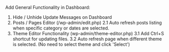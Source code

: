 Add General Functionality in Dashboard:

   1. Hide / Unhide Update Messages on Dashboard
   2. Posts / Pages Editor (/wp-admin/edit.php)
      2.1 Auto refresh posts listing when specific
          category or dates are selected.
   3. Theme Editor Functionality (wp-admin/theme-editor.php)
      3.1 Add Ctrl+S shortcut for updating files.
      3.2 Auto refresh page when different theme is selected. (No need to select theme and click 'Select')
